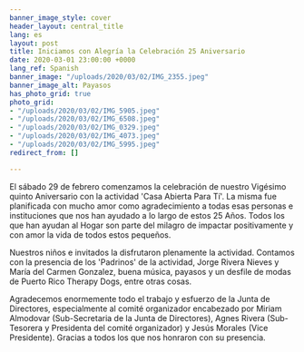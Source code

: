 ```yaml
---
banner_image_style: cover
header_layout: central_title
lang: es
layout: post
title: Iniciamos con Alegría la Celebración 25 Aniversario
date: 2020-03-01 23:00:00 +0000
lang_ref: Spanish
banner_image: "/uploads/2020/03/02/IMG_2355.jpeg"
banner_image_alt: Payasos
has_photo_grid: true
photo_grid:
- "/uploads/2020/03/02/IMG_5905.jpeg"
- "/uploads/2020/03/02/IMG_6508.jpeg"
- "/uploads/2020/03/02/IMG_0329.jpeg"
- "/uploads/2020/03/02/IMG_4073.jpeg"
- "/uploads/2020/03/02/IMG_5995.jpeg"
redirect_from: []

---
```

El sábado 29 de febrero comenzamos la celebración de nuestro Vigésimo quinto Aniversario con la actividad 'Casa Abierta Para Tí'. La misma fue planificada con mucho amor como agradecimiento a todas esas personas e instituciones que nos han ayudado a lo largo de estos 25 Años. Todos los que han ayudan al Hogar son parte del milagro de impactar positivamente y con amor la vida de todos estos pequeños.

Nuestros niños e invitados la disfrutaron plenamente la actividad. Contamos con la presencia de los 'Padrinos' de la actividad, Jorge Rivera Nieves y María del Carmen Gonzalez, buena música, payasos y un desfile de modas de Puerto Rico Therapy Dogs, entre otras cosas. 

Agradecemos enormemente todo el trabajo y esfuerzo de la Junta de Directores, especialmente al comité organizador encabezado por Miriam Almodovar (Sub-Secretaria de la Junta de Directores), Agnes Rivera (Sub-Tesorera y Presidenta del comité organizador) y Jesús Morales (Vice Presidente). Gracias a todos los que nos honraron con su presencia.